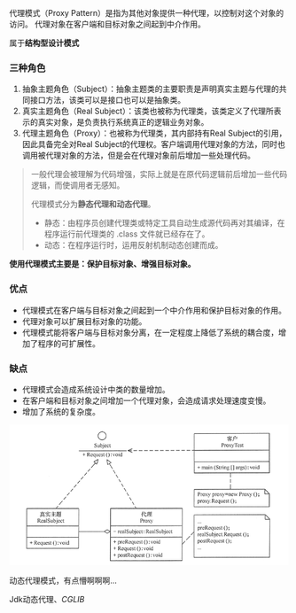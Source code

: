 代理模式（Proxy Pattern）是指为其他对象提供一种代理，以控制对这个对象的访问。
代理对象在客户端和目标对象之间起到中介作用。

属于**结构型设计模式**

### 三种角色

1. 抽象主题角色（Subject）：抽象主题类的主要职责是声明真实主题与代理的共同接口方法，该类可以是接口也可以是抽象类。
2. 真实主题角色（Real Subject）：该类也被称为代理类，该类定义了代理所表示的真实对象，是负责执行系统真正的逻辑业务对象。
3. 代理主题角色（Proxy）：也被称为代理类，其内部持有Real Subject的引用，因此具备完全对Real Subject的代理权。客户端调用代理对象的方法，同时也调用被代理对象的方法，但是会在代理对象前后增加一些处理代码。

> 一般代理会被理解为代码增强，实际上就是在原代码逻辑前后增加一些代码逻辑，而使调用者无感知。
>
> 代理模式分为**静态代理和动态代理**。
>
> - 静态：由程序员创建代理类或特定工具自动生成源代码再对其编译，在程序运行前代理类的 .class 文件就已经存在了。
> - 动态：在程序运行时，运用反射机制动态创建而成。

**使用代理模式主要是：保护目标对象、增强目标对象。**

### 优点

- 代理模式在客户端与目标对象之间起到一个中介作用和保护目标对象的作用。
- 代理对象可以扩展目标对象的功能。
- 代理模式能将客户端与目标对象分离，在一定程度上降低了系统的耦合度，增加了程序的可扩展性。

### 缺点

* 代理模式会造成系统设计中类的数量增加。
* 在客户端和目标对象之间增加一个代理对象，会造成请求处理速度变慢。
* 增加了系统的复杂度。

<img src="image/05-代理模式-结构图.png" alt="代理模式-结构图" style="zoom:90%;" />

[代理模式Demo]: https://github.com/crazy-xu/design-patterns/tree/main/proxy-pattern



动态代理模式，有点懵啊啊啊...

Jdk动态代理、*CGLIB*

